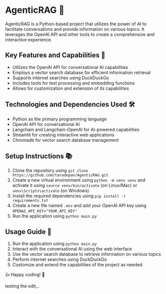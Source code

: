 # AgenticRAG 🤖
AgenticRAG is a Python-based project that utilizes the power of AI to facilitate conversations and provide information on various topics. It leverages the OpenAI API and other tools to create a comprehensive and interactive experience.

## Key Features and Capabilities 🚀
* Utilizes the OpenAI API for conversational AI capabilities
* Employs a vector search database for efficient information retrieval
* Supports internet searches using DuckDuckGo
* Includes tools for text processing and embedding functions
* Allows for customization and extension of its capabilities

## Technologies and Dependencies Used 🛠️
* Python as the primary programming language
* OpenAI API for conversational AI
* Langchain and Langchain-OpenAI for AI-powered capabilities
* Streamlit for creating interactive web applications
* Chromadb for vector search database management

## Setup Instructions 📚
1. Clone the repository using `git clone https://github.com/taradepan/AgenticRAG.git`
2. Create a new virtual environment using `python -m venv venv` and activate it using `source venv/bin/activate` (on Linux/Mac) or `venv\Scripts\activate` (on Windows)
3. Install the required dependencies using `pip install -r requirements.txt`
4. Create a new file named `.env` and add your OpenAI API key using `OPENAI_API_KEY="YOUR_API_KEY"`
5. Run the application using `python main.py`

## Usage Guide 📖
1. Run the application using `python main.py`
2. Interact with the conversational AI using the web interface
3. Use the vector search database to retrieve information on various topics
4. Perform internet searches using DuckDuckGo
5. Customize and extend the capabilities of the project as needed

👍 Happy coding! 🤖

testing the edit,..
